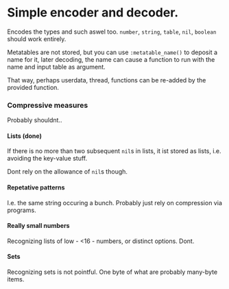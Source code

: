 # Simple encoder and decoder.
Encodes the types and such aswel too.
`number`, `string`, `table`, `nil`, `boolean` should work entirely.

Metatables are not stored, but you can use `:metatable_name()` to deposit a
name for it, later decoding, the name can cause a function to run with
the name and input table as argument.

That way, perhaps userdata, thread, functions can be re-added by
the provided function.

### Compressive measures
Probably shouldnt..

#### Lists (done)
If there is no more than two subsequent `nil`s in lists, it ist stored as
lists, i.e. avoiding the key-value stuff.

Dont rely on the allowance of `nil`s though.

#### Repetative patterns
I.e. the same string occuring a bunch. Probably just rely on compression via
programs.

#### Really small numbers
Recognizing lists of low - <16 - numbers, or distinct options. Dont.

#### Sets
Recognizing sets is not pointful. One byte of what are probably many-byte items.
